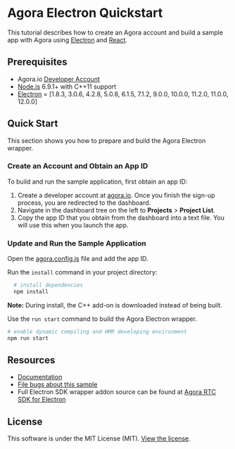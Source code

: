 # Agora Electron Quickstart

This tutorial describes how to create an Agora account and build a sample app with Agora using [Electron](https://electronjs.org/) and [React](https://github.com/facebook/react).

## Prerequisites
- Agora.io [Developer Account](https://dashboard.agora.io/signin/)
- [Node.js](https://nodejs.org/en/download/) 6.9.1+ with C++11 support
- [Electron](https://electronjs.org) = \[1.8.3, 3.0.6, 4.2.8, 5.0.8, 6.1.5, 7.1.2, 9.0.0, 10.0.0, 11.2.0, 11.0.0, 12.0.0]

## Quick Start
This section shows you how to prepare and build the Agora Electron wrapper.

### Create an Account and Obtain an App ID
To build and run the sample application, first obtain an app ID: 

1. Create a developer account at [agora.io](https://dashboard.agora.io/signin/). Once you finish the sign-up process, you are redirected to the dashboard.
2. Navigate in the dashboard tree on the left to **Projects** > **Project List**.
3. Copy the app ID that you obtain from the dashboard into a text file. You will use this when you launch the app.

### Update and Run the Sample Application

Open the [agora.config.js](src/agora.config.js) file and add the app ID.

Run the `install` command in your project directory:

```bash  
  # install dependencies
  npm install 
```

**Note:** During install, the C++ add-on is downloaded instead of being built.

Use the `run start` command to build the Agora Electron wrapper.
	
```bash
# enable dynamic compiling and HMR developing environment
npm run start
```

## Resources
* [Documentation](https://docs.agora.io/en/Video/API%20Reference/electron/index.html)
* [File bugs about this sample](https://github.com/AgoraIO-Community/Agora-Electron-Quickstart/issues)
* Full Electron SDK wrapper addon source can be found at [Agora RTC SDK for Electron](https://github.com/AgoraIO-Community/Agora-RTC-SDK-for-Electron)

## License
This software is under the MIT License (MIT). [View the license](LICENSE.md).

